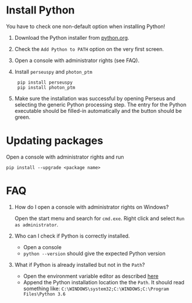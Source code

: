 # Install Python

You have to check one non-default option when installing Python!

1. Download the Python installer from [python.org](https://www.python.org/downloads/).
2. Check the `Add Python to PATH` option on the very first screen.
3. Open a console with administrator rights (see FAQ).
4. Install `perseuspy` and `photon_ptm`
	
		pip install perseuspy
		pip install photon_ptm

4. Make sure the installation was successful by opening Perseus and selecting
   the generic Python processing step. The entry for the Python executable
   should be filled-in automatically and the button should be green.

# Updating packages

Open a console with administrator rights and run

	pip install --upgrade <package name>
# FAQ

1. How do I open a console with administrator rights on Windows?

	Open the start menu and search for `cmd.exe`. Right click and select `Run as administrator`.

2. Who can I check if Python is correctly installed.

	- Open a console
	- `python --version` should give the expected Python version

3. What if Python is already installed but not in the `Path`?

	- Open the environment variable editor as described [here](https://www.computerhope.com/issues/ch000549.htm)
	- Append the Python installation location the the `Path`.
		It should read something like: `C:\WINDOWS\system32;C:\WINDOWS;C:\Program Files\Python 3.6`
